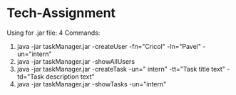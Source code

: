 # Tech-Assignment
Using for .jar file:
4 Commands:
1. java -jar taskManager.jar -createUser -fn="Cricol" -ln="Pavel" -un="intern"
2. java -jar taskManager.jar -showAllUsers
3. java -jar taskManager.jar -createTask -un=" intern" -tt="Task title text" -td="Task description text"
4. java -jar taskManager.jar -showTasks -un="intern"

